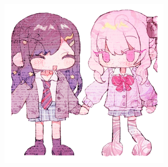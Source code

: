 <!-- skibidi -->
<p align="center">
<img src="the wife.png" alt="me and wife">

<p align="center">




<!-- end -->

